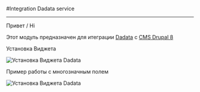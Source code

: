 #Integration Dadata service
***
Привет / Hi

Этот модуль предназначен для итеграции [Dadata](https://dadata.ru) с [CMS Drupal 8](https://www.drupal.org/home)

Установка Виджета

![Установка Виджета Dadata ](http://ipic.su/img/img7/fs/setwidget.1514660716.gif)

Пример работы с многозначным полем

![Установка Виджета Dadata ](http://ipic.su/img/img7/fs/newaddressmulti.1514660873.gif)